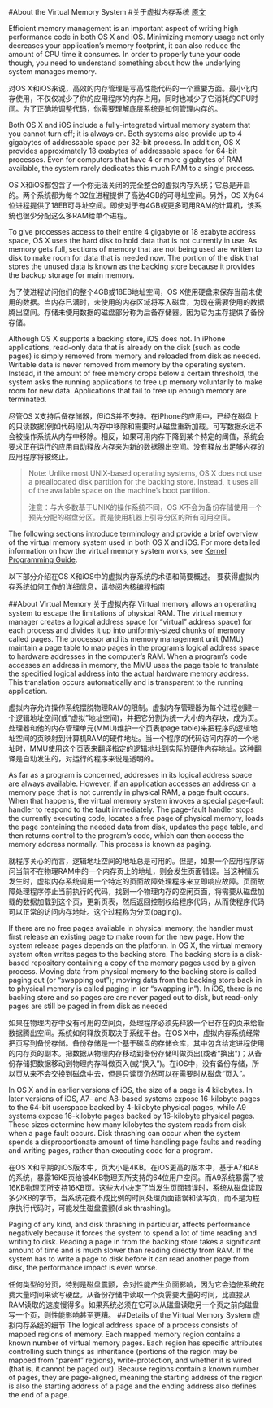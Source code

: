 #About the Virtual Memory System
#关于虚拟内存系统
[原文](https://developer.apple.com/library/content/documentation/Performance/Conceptual/ManagingMemory/Articles/AboutMemory.html#//apple_ref/doc/uid/20001880-BCICIHAB)

Efficient memory management is an important aspect of writing high performance code in both OS X and iOS. Minimizing memory usage not only decreases your application’s memory footprint, it can also reduce the amount of CPU time it consumes. In order to properly tune your code though, you need to understand something about how the underlying system manages memory.

对OS X和iOS来说，高效的内存管理是写高性能代码的一个重要方面。最小化内存使用，不仅仅减少了你的应用程序的内存占用，同时也减少了它消耗的CPU时间。为了正确地调整代码，你需要理解底层系统是如何管理内存的。

Both OS X and iOS include a fully-integrated virtual memory system that you cannot turn off; it is always on. Both systems also provide up to 4 gigabytes of addressable space per 32-bit process. In addition, OS X provides approximately 18 exabytes of addressable space for 64-bit processes. Even for computers that have 4 or more gigabytes of RAM available, the system rarely dedicates this much RAM to a single process.

OS X和iOS都包含了一个你无法关闭的完全整合的虚拟内存系统；它总是开启的。两个系统都为每个32位进程提供了高达4GB的可寻址空间。另外，OS X为64位进程提供了18EB可寻址空间。即使对于有4GB或更多可用RAM的计算机，该系统也很少分配这么多RAM给单个进程。

To give processes access to their entire 4 gigabyte or 18 exabyte address space, OS X uses the hard disk to hold data that is not currently in use. As memory gets full, sections of memory that are not being used are written to disk to make room for data that is needed now. The portion of the disk that stores the unused data is known as the backing store because it provides the backup storage for main memory.

为了使进程访问他们的整个4GB或18EB地址空间，OS X使用硬盘来保存当前未使用的数据。当内存已满时，未使用的内存区域将写入磁盘，为现在需要使用的数据腾出空间。存储未使用数据的磁盘部分称为后备存储器。因为它为主存提供了备份存储。

Although OS X supports a backing store, iOS does not. In iPhone applications, read-only data that is already on the disk (such as code pages) is simply removed from memory and reloaded from disk as needed. Writable data is never removed from memory by the operating system. Instead, if the amount of free memory drops below a certain threshold, the system asks the running applications to free up memory voluntarily to make room for new data. Applications that fail to free up enough memory are terminated.

尽管OS X支持后备存储器，但iOS并不支持。在iPhone的应用中，已经在磁盘上的只读数据(例如代码段)从内存中移除和需要时从磁盘重新加载。可写数据永远不会被操作系统从内存中移除。相反，如果可用内存下降到某个特定的阈值，系统会要求正在运行的应用自动释放内存来为新的数据腾出空间。没有释放出足够内存的应用程序将被终止。

>Note: Unlike most UNIX-based operating systems, OS X does not use a preallocated disk partition for the backing store. Instead, it uses all of the available space on the machine’s boot partition.
>
>注意：与大多数基于UNIX的操作系统不同，OS X不会为备份存储使用一个预先分配的磁盘分区。而是使用机器上引导分区的所有可用空间。

The following sections introduce terminology and provide a brief overview of the virtual memory system used in both OS X and iOS. For more detailed information on how the virtual memory system works, see [Kernel Programming Guide](https://developer.apple.com/library/content/documentation/Darwin/Conceptual/KernelProgramming/About/About.html#//apple_ref/doc/uid/TP30000905).

以下部分介绍在OS X和iOS中的虚拟内存系统的术语和简要概述。 要获得虚拟内存系统如何工作的详细信息，请参阅[内核编程指南](https://developer.apple.com/library/content/documentation/Darwin/Conceptual/KernelProgramming/About/About.html#//apple_ref/doc/uid/TP30000905)

##About Virtual Memory  关于虚拟内存
Virtual memory allows an operating system to escape the limitations of physical RAM. The virtual memory manager creates a logical address space (or “virtual” address space) for each process and divides it up into uniformly-sized chunks of memory called pages. The processor and its memory management unit (MMU) maintain a page table to map pages in the program’s logical address space to hardware addresses in the computer’s RAM. When a program’s code accesses an address in memory, the MMU uses the page table to translate the specified logical address into the actual hardware memory address. This translation occurs automatically and is transparent to the running application.

虚拟内存允许操作系统摆脱物理RAM的限制。虚拟内存管理器为每个进程创建一个逻辑地址空间(或“虚拟”地址空间)，并把它分割为统一大小的内存块，成为页。处理器和他的内存管理单元(MMU)维护一个页表(page table)来把程序的逻辑地址空间的页映射到计算机RAM的硬件地址。当一个程序的代码访问内存的一个地址时，MMU使用这个页表来翻译指定的逻辑地址到实际的硬件内存地址。这种翻译是自动发生的，对运行的程序来说是透明的。

As far as a program is concerned, addresses in its logical address space are always available. However, if an application accesses an address on a memory page that is not currently in physical RAM, a page fault occurs. When that happens, the virtual memory system invokes a special page-fault handler to respond to the fault immediately. The page-fault handler stops the currently executing code, locates a free page of physical memory, loads the page containing the needed data from disk, updates the page table, and then returns control to the program’s code, which can then access the memory address normally. This process is known as paging.

就程序关心的而言，逻辑地址空间的地址总是可用的。但是，如果一个应用程序访问当前不在物理RAM中的一个内存页上的地址，则会发生页面错误。当这种情况发生时，虚拟内存系统调用一个特定的页面故障处理程序来立即响应故障。页面故障处理程序停止当前执行的代码，找到一个物理内存的空闲页面，将需要从磁盘加载的数据加载到这个页，更新页表，然后返回控制权给程序代码，从而使程序代码可以正常的访问内存地址。这个过程称为分页(paging)。

If there are no free pages available in physical memory, the handler must first release an existing page to make room for the new page. How the system release pages depends on the platform. In OS X, the virtual memory system often writes pages to the backing store. The backing store is a disk-based repository containing a copy of the memory pages used by a given process. Moving data from physical memory to the backing store is called paging out (or “swapping out”); moving data from the backing store back in to physical memory is called paging in (or “swapping in”). In iOS, there is no backing store and so pages are are never paged out to disk, but read-only pages are still be paged in from disk as needed

如果在物理内存中没有可用的空间页，处理程序必须先释放一个已存在的页来给新数据腾出空间。系统如何释放页取决于系统平台。在OS X中，虚拟内存系统经常把页写到备份存储。备份存储是一个基于磁盘的存储仓库，其中包含给定进程使用的内存页的副本。把数据从物理内存移动到备份存储叫做页出(或者“换出”)；从备份存储把数据移动到物理内存叫做页入(或“换入”)。在iOS中，没有备份存储，所以页从来不会交换到磁盘中去，但是只读页仍然可以在需要时从磁盘“页入”。

In OS X and in earlier versions of iOS, the size of a page is 4 kilobytes. In later versions of iOS, A7- and A8-based systems expose 16-kilobyte pages to the 64-bit userspace backed by 4-kilobyte physical pages, while A9 systems expose 16-kilobyte pages backed by 16-kilobyte physical pages. These sizes determine how many kilobytes the system reads from disk when a page fault occurs. Disk thrashing can occur when the system spends a disproportionate amount of time handling page faults and reading and writing pages, rather than executing code for a program.

在OS X和早期的iOS版本中，页大小是4KB。在iOS更高的版本中，基于A7和A8的系统，暴露16KB页给被4KB物理页所支持的64位用户空间。而A9系统暴露了被16KB物理页所支持16KB页。这些大小决定了当发生页面错误时，系统从磁盘读取多少KB的字节。当系统花费不成比例的时间处理页面错误和读写页，而不是为程序执行代码时，可能发生磁盘震颤(disk thrashing)。

Paging of any kind, and disk thrashing in particular, affects performance negatively because it forces the system to spend a lot of time reading and writing to disk. Reading a page in from the backing store takes a significant amount of time and is much slower than reading directly from RAM. If the system has to write a page to disk before it can read another page from disk, the performance impact is even worse.

任何类型的分页，特别是磁盘震颤，会对性能产生负面影响，因为它会迫使系统花费大量时间来读写硬盘。从备份存储中读取一个页需要大量的时间，比直接从RAM读取的速度慢得多。如果系统必须在它可以从磁盘读取另一个页之前向磁盘写一个页，则性能影响甚至更糟。
##Details of the Virtual Memory System 虚拟内存系统的细节
The logical address space of a process consists of mapped regions of memory. Each mapped memory region contains a known number of virtual memory pages. Each region has specific attributes controlling such things as inheritance (portions of the region may be mapped from “parent” regions), write-protection, and whether it is wired (that is, it cannot be paged out). Because regions contain a known number of pages, they are page-aligned, meaning the starting address of the region is also the starting address of a page and the ending address also defines the end of a page.









